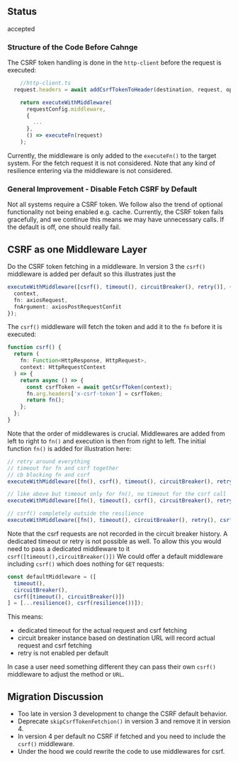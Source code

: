 ## Status

accepted

### Structure of the Code Before Cahnge

The CSRF token handling is done in the `http-client` before the request is executed:

```ts
    //http-client.ts
  request.headers = await addCsrfTokenToHeader(destination, request, options);

    return executeWithMiddleware(
      requestConfig.middleware,
      {
        ...
      },
      () => executeFn(request)
    );
```

Currently, the middleware is only added to the `executeFn()` to the target system.
For the fetch request it is not considered.
Note that any kind of resilience entering via the middleware is not considered.

### General Improvement - Disable Fetch CSRF by Default

Not all systems require a CSRF token.
We follow also the trend of optional functionality not being enabled e.g. cache.
Currently, the CSRF token fails gracefully, and we continue this means we may have unnecessary calls.
If the default is off, one should really fail.

## CSRF as one Middleware Layer

Do the CSRF token fetching in a middleware.
In version 3 the `csrf()` middleware is added per default so this illustrates just the

```ts
executeWithMiddleware([csrf(), timeout(), circuitBreaker(), retry()], {
  context,
  fn: axiosRequest,
  fnArgument: axiosPostRequestConfit
});
```

The `csrf()` middleware will fetch the token and add it to the `fn` before it is executed:

```ts
function csrf() {
  return (
    fn: Function<HttpResponse, HttpRequest>,
    context: HttpRequestContext
  ) => {
    return async () => {
      const csrfToken = await getCsrfToken(context);
      fn.arg.headers['x-csrf-token'] = csrfToken;
      return fn();
    };
  };
}
```

Note that the order of middlewares is crucial.
Middlewares are added from left to right to `fn()` and execution is then from right to left.
The initial function `fn()` is added for illustration here:

```ts
// retry around everything
// timeout for fn and csrf together
// cb blocking fn and csrf
executeWithMiddleware([fn(), csrf(), timeout(), circuitBreaker(), retry()]);

// like above but timeout only for fn(), no timeout for the csrf call
executeWithMiddleware([fn(), timeout(), csrf(), circuitBreaker(), retry()]);

// csrf() completely outside the resilience
executeWithMiddleware([fn(), timeout(), circuitBreaker(), retry(), csrf()]);
```

Note that the csrf requests are not recorded in the circuit breaker history.
A dedicated timeout or retry is not possible as well.
To allow this you would need to pass a dedicated middleware to it `csrf([timeout(),circuitBreaker()])`
We could offer a default middleware including `csrf()` which does nothing for `GET` requests:

```ts
const defaultMiddleware = ([
  timeout(),
  circuitBreaker(),
  csrf([timeout(), circuitBreaker()])
] = [...resilience(), csrf(resilience())]);
```

This means:

- dedicated timeout for the actual request and csrf fetching
- circuit breaker instance based on destination URL will record actual request and csrf fetching
- retry is not enabled per default

In case a user need something different they can pass their own `csrf()` middleware to adjust the method or `URL`.

## Migration Discussion

- Too late in version 3 development to change the CSRF default behavior.
- Deprecate `skipCsrfTokenFetchion()` in version 3 and remove it in version 4.
- In version 4 per default no CSRF if fetched and you need to include the `csrf()` middleware.
- Under the hood we could rewrite the code to use middlewares for csrf.